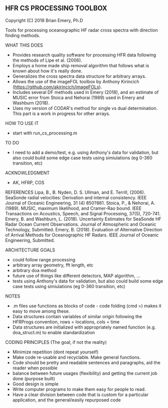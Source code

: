 ## HFR CS PROCESSING TOOLBOX ##

Copyright (C) 2018 Brian Emery, Ph.D


Tools for processing oceanographic HF radar cross spectra with direction
finding methods. 


WHAT THIS DOES
- Provides research quality software for processing HFR data following the
  methods of Lipe et al. (2006).
- Employs a home made ship removal algorithm that follows what is known 
  about how it's really done. 
- Generalizes the cross spectra data structure for arbitrary arrays.
- Allows the use of the imageFOL toolbox by Anthony Kirincich 
  (https://github.com/akirincich/imageFOLs).
- Includes several DF methods used in Emery (2018), and an estimate of 
  MUSIC error from Stoica and Nehorai (1989) used in Emery and Washburn (2018).
- Uses my version of CODAR's method for single vs dual determination. This 
  part is a work in progress for other arrays. 


HOW TO USE IT
- start with run_cs_processing.m 


TO DO
- I need to add a demo/test, e.g. using Anthony's data for validation, but
  also could build some edge case tests using simiulations (eg 0-360 
  transition, etc)


ACKNOWLEDGMENT
- AK, HFRP, COS


REFERENCES
Lipa, B., B. Nyden, D. S. Ullman, and E. Terrill, (2006). SeaSonde radial 
  velocities: Derivation and internal consistency.
  IEEE Journal of Oceanic Engineering, 31 (4) 850?861.
Stoica, P., & Nehorai, A. (1989). MUSIC, maximum likelihood, and 
  Cramer-Rao bound. IEEE Transactions on Acoustics, Speech, and Signal 
  Processing, 37(5), 720-741.
Emery, B. and Washburn, L. (2018). Uncertainty Estimates for SeaSonde HF 
  Radar Ocean Current Observations. Journal of Atmospheric and Oceanic 
  Technology, Submitted.
Emery, B. (2018). Evaluation of Alternative Direction of Arrival Methods
  for Oceanographic HF Radars. IEEE Journal of Oceanic Engineering, 
  Submitted.


ARCHITECTURE GOALS
- could follow range processing
- arbitrary array geometry, fft length, etc
- arbitrary doa method 
- future use of things like different detectors, MAP algorithm, ...
- tests using Anthony's data for validation, but also could build some
  edge case tests using simiulations (eg 0-360 transition, etc)

NOTES
- .m files use functions as blocks of code - code folding (cmd =) makes it easy to move among these.
- Data structures contain variables of similar origin following the HFRProgs
  convention, rows = locations, cols = time
- Data structures are initialized with appropriately named function 
  (e.g. doa_struct.m) to enable standardization


CODING PRINCIPLES
(The goal, if not the reality)
- Minimize repetition (dont repeat yourself)
- Make code re-usable and recyclable. Make general functions. 
- Code should be pretty and readable sentences and paragraphs, aid the reader when
  possible
- balance between future usages (flexibility) and getting the current job done (purpose built)
- Good design is simple
- Write computer programs to make them easy for people to read.
- Have  a clear division between code that is custom for a particular application, 
  and the general/easily repurposed code




